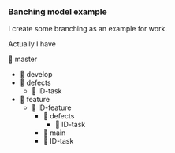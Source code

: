 ### Banching model example

I create some branching as an example for work.

Actually I have

🔀 master
- 🔀 develop
- 📂 defects
	- 🔀 ID-task
- 📂 feature
	- 📂 ID-feature
		- 📂 defects
			- 🔀 ID-task
		- 🔀 main
		- 🔀 ID-task
